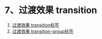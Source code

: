 
<h1>7、过渡效果 transition</h1>
<ol>
    <li>
        <a href='https://github.com/YonyLady/vueJs/blob/master/7-transition/transition.html'>
            过渡效果 transition标签
        </a>
    </li>
    <li>
        <a href='https://github.com/YonyLady/vueJs/blob/master/7-transition/transition-group.html'>
            过渡效果 transition-group标签
        </a>
    </li>
</ol>

